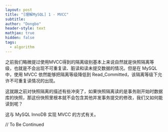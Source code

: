 ```yaml
---
layout: post
title: "[理解MySQL] 1 - MVCC"
subtitle: 
author: "Dongbo"
header-style: text
mathjax: true
hidden: false
tags:
  - algorithm
---
```


之前我们略微提过使用MVCC得到的隔离级别基本上来说自然就是快照隔离等级，也就是不会出现不可重复读、脏读和读未提交数据的情况。但是在 MySQL 中，使用 MVCC 依然能够把隔离等级降低到 Read_Committed，该隔离等级下允许不可重复读情况的出现。

这就跟之前对快照隔离的描述有些冲突了，如果快照隔离读的是事务刚开始时数据库的快照，那这份快照里根本就不会包含其他并发事务提交的修改，我们又如何能读到呢？

这与 MySQL InnoDB 实现 MVCC 的方式有关。

// To Be Continued